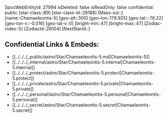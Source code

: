 ﻿---
location: [-78.22,-179.925,300]
type: Star
tags:
- astro/Star

---
SpocWebEntityId: 27994
isDeleted: false
isReadOnly: false
confidential: public
[star-class::B9]
[star-class-id::28188]
[Mass-sol::]
[name::Chamaeleontis-5]
[geo-alt::300]
[geo-lon::179.925]
[geo-lat::-78.22]
[geo-lon-v::-0.016]
[geo-lat-v::0]
[bright-min::47]
[bright-max::47]
[Zodiac-index::5]
[ZodiacId::28104]
[NextStarId::]



## Confidential Links & Embeds: 
- [[../../../_public/astro/Star/Chamaeleontis-5.md|Chamaeleontis-5]] 
- [[../../../_internal/astro/Star/Chamaeleontis-5.internal|Chamaeleontis-5.internal]] 
- [[../../../_protect/astro/Star/Chamaeleontis-5.protect|Chamaeleontis-5.protect]] 
- [[../../../_private/astro/Star/Chamaeleontis-5.private|Chamaeleontis-5.private]] 
- [[../../../_personal/astro/Star/Chamaeleontis-5.personal|Chamaeleontis-5.personal]] 
- [[../../../_secret/astro/Star/Chamaeleontis-5.secret|Chamaeleontis-5.secret]]


